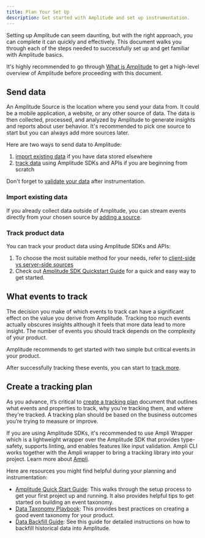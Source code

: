 ```yaml
---
title: Plan Your Set Up
description: Get started with Amplitude and set up instrumentation. 
---
```


Setting up Amplitude can seem daunting, but with the right approach, you can complete it can quickly and effectively. This document walks you through each of the steps needed to successfully set up and get familiar with Amplitude basics.

It's highly recommended to go through [What is Amplitude](../what-is-amplitude/) to get a high-level overview of Amplitude before proceeding with this document.

## Send data

An Amplitude Source is the location where you send your data from. It could be a mobile application, a website, or any other source of data. The data is then collected, processed, and analyzed by Amplitude to generate insights and reports about user behavior. It's recommended to pick one source to start but you can always add more sources later. 

Here are two ways to send data to Amplitude:

1. [import existing data](./#import-existing-data) if you have data stored elsewhere
2. [track data](./#track-product-data) using Amplitude SDKs and APIs if you are beginning from scratch

Don't forget to [validate your data](../../data/debugger/) after instrumentation. 

### Import existing data

If you already collect data outside of Amplitude, you can stream events directly from your chosen source by [adding a source](../../data/sources/#add-a-source).

### Track product data 

You can track your product data using Amplitude SDKs and APIs:

1. To choose the most suitable method for your needs, refer to [client-side vs server-side sources](../../data/sources/client-side-vs-server-side/)
2. Check out [Amplitude SDK Quickstart Guide](../../data/sdks/sdk-quickstart/) for a quick and easy way to get started.

## What events to track

The decision you make of which events to track can have a significant effect on the value you derive from Amplitude. Tracking too much events actually obscures insights although it feels that more data lead to more insight. The number of events you should track depends on the complexity of your product. 

Amplitude recommends to get started with two simple but critical events in your product. 

After successfully tracking these events, you can start to [track more](https://help.amplitude.com/hc/en-us/articles/115000465251-Data-taxonomy-playbook-part-one-Getting-started).

## Create a tracking plan

As you advance, it’s critical to [create a tracking plan](https://help.amplitude.com/hc/en-us/articles/5078731378203-Create-a-tracking-plan) document that outlines what events and properties to track, why you're tracking them, and where they're tracked. A tracking plan should be based on the business outcomes you’re trying to measure or improve.

If you are using Amplitude SDKs, it's recommended to use Ampli Wrapper which is a lightweight wrapper over the Amplitude SDK that provides type-safety, supports linting, and enables features like input validation. Ampli CLI works together with the Ampli wrapper to bring a tracking library into your project. Learn more about [Ampli](../../data/ampli/).

Here are resources you might find helpful during your planning and instrumentation:

- [Amplitude Quick Start Guide](https://help.amplitude.com/hc/en-us/sections/201146908-Amplitude-Quick-Start-Guide): This walks through the setup process to get your first project up and running. It also provides helpful tips to get started on building an event taxonomy. 
- [Data Taxonomy Playbook](https://help.amplitude.com/hc/en-us/articles/115000465251-Data-Taxonomy-Playbook): This provides best practices on creating a good event taxonomy for your product.
- [Data Backfill Guide](https://www.docs.developers.amplitude.com/analytics/data-backfill-guide): See this guide for detailed instructions on how to backfill historical data into Amplitude.
